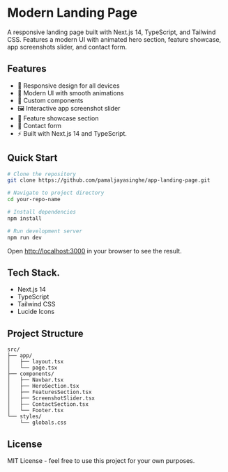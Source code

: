 # Modern Landing Page

A responsive landing page built with Next.js 14, TypeScript, and Tailwind CSS. Features a modern UI with animated hero section, feature showcase, app screenshots slider, and contact form.

## Features

- 📱 Responsive design for all devices
- 🎨 Modern UI with smooth animations
- 🌙 Custom components
- 🖼️ Interactive app screenshot slider
- 🎯 Feature showcase section
- 📝 Contact form
- ⚡ Built with Next.js 14 and TypeScript.

## Quick Start

```bash
# Clone the repository
git clone https://github.com/pamaljayasinghe/app-landing-page.git

# Navigate to project directory
cd your-repo-name

# Install dependencies
npm install

# Run development server
npm run dev
```

Open [http://localhost:3000](http://localhost:3000) in your browser to see the result.

## Tech Stack.

- Next.js 14
- TypeScript
- Tailwind CSS
- Lucide Icons

## Project Structure

```
src/
├── app/
│   ├── layout.tsx
│   └── page.tsx
├── components/
│   ├── Navbar.tsx
│   ├── HeroSection.tsx
│   ├── FeaturesSection.tsx
│   ├── ScreenshotSlider.tsx
│   ├── ContactSection.tsx
│   └── Footer.tsx
└── styles/
    └── globals.css
```

## License

MIT License - feel free to use this project for your own purposes.
